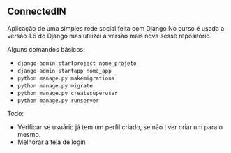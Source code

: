 ## ConnectedIN

Aplicação de uma simples rede social feita com Django
No curso é usada a versão 1.6 do Django mas utilizei a versão mais nova sesse repositório.

Alguns comandos básicos:
- ```django-admin startproject nome_projeto```
- ```django-admin startapp nome_app```
- ```python manage.py makemigrations```
- ```python manage.py migrate```
- ```python manage.py createsuperuser```
- ```python manage.py runserver```

Todo:
- Verificar se usuário já tem um perfil criado, se não tiver criar um para o mesmo.
- Melhorar a tela de login
